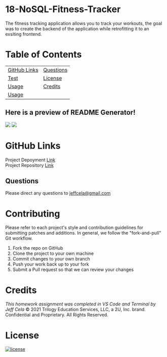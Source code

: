 # 18-NoSQL-Fitness-Tracker

The fitness tracking application allows you to track your workouts, the goal was to create the backend of the application while retrofitting it to an exsiting frontend. 

# Table of Contents

|                               |                         |
| ----------------------------- | ----------------------- |
| [GitHub Links](#github-links) | [Questions](#questions) |
| [Test](#test)  | [License](#license)     |
| [Usage](#usage)                 | [Credits](#credits)     |
| [Usage](#usage)               |                         |


## Here is a preview of README Generator!

![](assets/images/FIT_1.png)
![](assets/images/FIT_2.png)


# GitHub Links

Project Depoyment [Link](https://gtworkout.herokuapp.com/)<br>
Project Repository [Link](https://github.com/jeffcela/18-NoSQL-Fitness-Tracker)

## Questions

Please direct any questions to jeffcela@gmail.com

# Contributing

Please refer to each project's style and contribution guidelines for submitting patches and additions. In general, we follow the "fork-and-pull" Git workflow.

1. Fork the repo on GitHub
2. Clone the project to your own machine
3. Commit changes to your own branch
4. Push your work back up to your fork
5. Submit a Pull request so that we can review your changes

# Credits

_This homework assignment was completed in VS Code and Terminal by Jeff Cela_
© 2021 Trilogy Education Services, LLC, a 2U, Inc. brand. Confidential and Proprietary. All Rights Reserved.

# License

[![license](https://img.shields.io/badge/license-MIT-blue)](https://shields.io)
